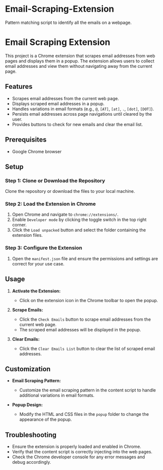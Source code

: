 # Email-Scraping-Extension
Pattern matching script to identify all the emails on a webpage.
# Email Scraping Extension

This project is a Chrome extension that scrapes email addresses from web pages and displays them in a popup. The extension allows users to collect email addresses and view them without navigating away from the current page.

## Features

- Scrapes email addresses from the current web page.
- Displays scraped email addresses in a popup.
- Handles variations in email formats (e.g., `@`, `[AT]`, `[at]`, `.`, `[dot]`, `[DOT]`).
- Persists email addresses across page navigations until cleared by the user.
- Provides buttons to check for new emails and clear the email list.

## Prerequisites

- Google Chrome browser

## Setup

### Step 1: Clone or Download the Repository

Clone the repository or download the files to your local machine.

### Step 2: Load the Extension in Chrome

1. Open Chrome and navigate to `chrome://extensions/`.
2. Enable `Developer mode` by clicking the toggle switch in the top right corner.
3. Click the `Load unpacked` button and select the folder containing the extension files.

### Step 3: Configure the Extension

1. Open the `manifest.json` file and ensure the permissions and settings are correct for your use case.

## Usage

1. **Activate the Extension:**
   - Click on the extension icon in the Chrome toolbar to open the popup.

2. **Scrape Emails:**
   - Click the `Check Emails` button to scrape email addresses from the current web page.
   - The scraped email addresses will be displayed in the popup.

3. **Clear Emails:**
   - Click the `Clear Emails List` button to clear the list of scraped email addresses.

## Customization

- **Email Scraping Pattern:**
   - Customize the email scraping pattern in the content script to handle additional variations in email formats.

- **Popup Design:**
   - Modify the HTML and CSS files in the `popup` folder to change the appearance of the popup.

## Troubleshooting

- Ensure the extension is properly loaded and enabled in Chrome.
- Verify that the content script is correctly injecting into the web pages.
- Check the Chrome developer console for any error messages and debug accordingly.


